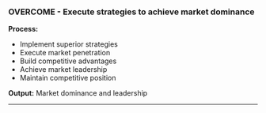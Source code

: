 ### OVERCOME - Execute strategies to achieve market dominance
**Process:**
- Implement superior strategies
- Execute market penetration
- Build competitive advantages
- Achieve market leadership
- Maintain competitive position

**Output:** Market dominance and leadership

---

